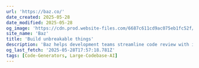 ```yaml
---
url: 'https://baz.co/'
date_created: 2025-05-28
date_modified: 2025-05-28
og_image: 'https://cdn.prod.website-files.com/6687c611cd9ac075eb1fc52f/66aa2a132e314534c90a6cc5_SEO%20Image%20-%20Negatiev.svg'
site_name: 'Baz'
title: 'Build unbreakable things'
description: 'Baz helps development teams streamline code review with instant insights and suggestions. Build and ship strong software seamlessly.'
og_last_fetch: '2025-05-28T17:57:18.781Z'
tags: [Code-Generators, Large-Codebase-AI]
---
```


